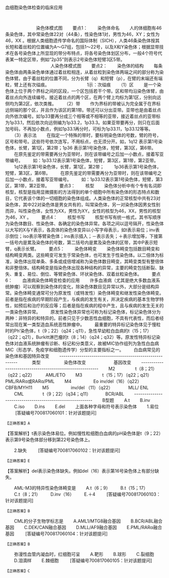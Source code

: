血细胞染色体检查的临床应用
 
 	　　 
　　　　　　　染色体模式图
　　要点1：
　　染色体命名
　　人的体细胞有46条染色体，其中常染色体22对（44条），性染色体1对，男性为46，XY；女性为46，XX 。根据人类细胞遗传学命名的国际体制（SICH），人类46条染色体按其长短和着丝粒的位置编为A～G7组，包括1～22号，以及X和Y染色体；根据显带技术在各号染色体上所显现的带分布特点，将各号染色体划区分布，一般4个符号代表某一特定区带，例如“2p35”则表示2号染色体短臂3区5带。
　　 
　　　　　　　　人染色体模式图
　　要点2：
　　染色体的结构
　　每条染色体由两条染色单体通过着丝粒相连，从着丝粒到染色体两端之间的部分称为染色体臂。由于着丝粒的位置不同，分为长臂（q）和短臂（p），在臂的末端还有端粒，臂上还有次缢痕。
　　 
　　　　　　1示：次缢痕
　　（1）区
　　是一个染色体上位于两个界标之间的区段，一个区包括若干个带。区和带均沿染色体臂，由着丝点向外连续编号。接近着丝点的两个区，在两个臂上均标为第1区，分别向远侧均为第2区，依次类推。
　　（2）带
　　作为界标的带被认为完全属于在界标远侧端的那个区，并且作为该区的第1带。带还可以分出亚带。亚带也是由着丝点向外依次编号。如1p33要再分成三个相等或不相等的亚带，接近着丝点的亚带标为1p33.1，然后依次向远侧编为1p33.2，1p33.3。如果亚带要再分，则只在后面加号码，不再加小数点，例如1p33.1再分时，可标为1p33.11，1p33.12等等。
　　（3）表示法
　　在指定一个特殊的带时，要标明染色体的号数，臂的符号，区号和带号。这些符号依次连写，不用标点，也无须分开。如，1q12 表示第1号染色体，长臂，第1区，第2带；1p36 表示第1号染色体，短臂，第3区，第6带。
　　在原先鉴定的带需要再分为亚带时，则在该带编号之后加一小数点，接着写亚带编号。
　　如：1p33.12表示第1号染色体，短臂，第3区，第1带，第2亚带。
　　1q12表示第1号染色体，长臂，第1区，第2带；
　　1p36表示第1号染色体，短臂，第3区，第6带。
　　在原先鉴定的带需要再分为亚带时，则在该带编号之后加一小数点，接着写亚带编号。
　　如：1p33.12表示第1号染色体，短臂，第3区，第1带，第2亚带。
　　要点3：
　　核型
　　染色体分析中有个专有名词即核型，核型是指用显微摄影的方法得到的单个细胞中所有染色体的形态特点和数目，它代表该个体的一切细胞的染色体组成。人类染色体的正常核型中共有23对染色体，其中22对染色体是男女共有的，叫常染色体，另一对染色体因男女性别而异，叫性染色体，女性为XX，男性为XY。女性的核型为46，XX，男性的核型为46，XY 。
　　要点4：
　　核型书写
　　核型书写有统一格式，其书写顺序为染色体数目、性染色体、各确定的染色体异常。各项之间以逗号隔开，性染色体以大写的X与Y表示，各具体的染色体变异以小写字母表示，如t表示易位；inv表示倒位；iso表示等臂染色体；ins表示插入；－表示丢失；＋表示增加等，下接第一括号内是累及染色体的号数，第二括号内是累及染色体的区带，其中P表示短臂，q表示长臂。
　　要点5：
　　染色体畸变
　　染色体畸变包括数目畸变和结构畸变两类。这些畸变可发生于常染色体，也可发生于性染色体。以二倍体为标准，染色体出现单条、多条或成倍增减称为染色体数目畸变，其畸变类型有整倍体和非整倍体。结构畸变是指染色体出现各种结构的异常，主要的畸变包括断裂、缺失、重复、易位、倒位、等臂染色体、环状染色体、双着丝粒染色体。
　　要点6：
　　血液病染色体畸变检查的应用
　　许多血液病（尤其是绝大多数血液系统肿瘤）可以观察到染色体的变化，除染色体数目见异常以外，大部分是结构异常。染色体畸变通常可分为原发性（或特发性）染色体畸变和继发性染色体畸变。前者是指在疾病的早期阶段产生，与疾病的发生有关，并决定疾病的基本生物学特性，如预后和治疗的反应等；后者是指在疾病的程中产生，且与疾病的发生无关的一类染色体异常。
　　原发性染色体异常也可称为标记染色体，标记染色体分为两种：非特异的和特异的。前者只见于少数恶性血细胞，不具有代表性，而后者经常出现在某一类型造血系统恶性肿瘤中。
　　最重要的特异标记染色体见于慢粒时的Ph’染色体，t（9；22）（q24；q11），急性早幼粒白血病的t（15；17）（q22；q21），Burkitt淋巴瘤的t（8；14）（q24；q32）等。原发性特异标记染色体对血液系统肿瘤有诊断、标记和分类意义，故被MIC协作组列为急性白血病MIC（形态学、免疫学和细胞遗传学）分型的主要指标之一。
　　白血病常见的染色体和基因特异改变
　　---------------------------------------------------------
　　　类型　　　　　 染色体改变　　　　　 　基因改变
　　---------------------------------------------------------
　　M2 　 　　　t（8；21）（q22；q22）　　　AML/ETO
　　M3 　 　　　t（15；17）（q22；q21）　　 PML/RARα或RARα/PML 
　　M4　　　　　Eo inv/del（16）（q22）　　 CBFB/MYH11
　　M5　　　　　inv/del （11）（q22）　　　　MLL/ ENL
　　CML　　 　　t（9；22）（q34；q11） 　　　BCR/ABL
　　---------------------------------------------------------
　　B型题
　　A.t
　　B.inv
　　C.iso
　　D.ins
　　E.del
　　上面各种字母和符号表示染色体
　　1.易位
　　 [答疑编号700817060101：针对该题提问]
	 
 	 
	【正确答案】A
【答案解析】t表示染色体易位。例如慢性粒细胞白血病的pH染色体是t（9；22）表示第9号染色体部分移到第22号染色体上。

	

　　2.缺失
　　 [答疑编号700817060102：针对该题提问]
	 
 	 
	【正确答案】E
【答案解析】del表示染色体缺失。例如del（16）表示第16号染色体上有部分缺失。 

	

　　AML-M3的特异性染色体畸变是
　　A.t（6；9）
　　B.t（15；17）
　　C.t（8；21）
　　D.inv（16）
　　E.＋4
　　 [答疑编号700817060103：针对该题提问]
	 
 	 
	【正确答案】B

	

　　CML的分子生物学标志是
　　A.AML1/MTG8融合基因
　　B.BCR/ABL融合基因
　　C.DEK/CAN融合基因
　　D.MLL/AF9融合基因
　　E.PML/RARα融合基因
　　 [答疑编号700817060104：针对该题提问]
	 
 	 
	【正确答案】B

	

　　弥漫性血管内凝血时，红细胞可呈
　　A.靶形
　　B.球形 
　　C.裂细胞
　　D.泪滴样 
　　E.棘细胞
　　 [答疑编号700817060105：针对该题提问]
	 
 	 
	【正确答案】C

	

　　　　	 


